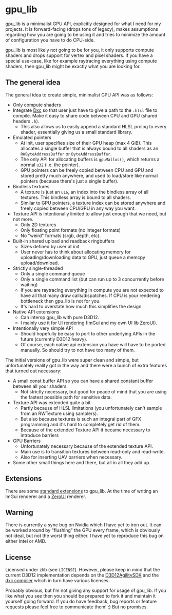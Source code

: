 # gpu_lib

gpu_lib is a minimalist GPU API, explicitly designed for what I need for my projects. It is forward-facing (drops tons of legacy), makes assumptions regarding how you are going to be using it and tries to minimize the amount of configuration you have to do CPU-side.

gpu_lib is most likely not going to be for you, it only supports compute shaders and drops support for vertex and pixel shaders. If you have a special use-case, like for example raytracing everything using compute shaders, then gpu_lib might be exactly what you are looking for.

## The general idea

The general idea to create simple, minimalist GPU API was as follows:

* Only compute shaders
* Integrate [Dxc](https://github.com/Microsoft/DirectXShaderCompiler) so that user just have to give a path to the `.hlsl` file to compile. Make it easy to share code between CPU and GPU (shared headers `.h`).
	* This also allows us to easily append a standard HLSL prolog to every shader, essentially giving us a small standard library.
* Emulated pointers
	* At init, user specifies size of their GPU heap (max 4 GiB). This allocates a single buffer that is always bound to all shaders as an `RWByteAddressBuffer` or `ByteAddressBuffer`.
	* The only API for allocating buffers is `gpuMalloc()`, which returns a normal `u32` (i.e. the pointer).
	* GPU pointers can be freely copied between CPU and GPU and stored pretty much anywhere, and used to load/store like normal pointers (because there's just a single buffer).
* Bindless textures
	* A texture is just an `u16`, an index into the bindless array of all textures. This bindless array is bound to all shaders.
	* Similar to GPU pointers, a texture index can be stored anywhere and freely copied between CPU/GPU in any way you want.
* Texture API is intentionally limited to allow just enough that we need, but not more.
	* Only 2D textures
	* Only floating point formats (no integer formats)
	* No "weird" formats (srgb, depth, etc).
* Built-in shared upload and readback ringbuffers
	* Sizes defined by user at init
	* User never has to think about allocating memory for uploading/downloading data to GPU, just queue a memcpy upload/download.
* Strictly single-threaded
	* Only a single command queue
	* Only a single command list (but can run up to 3 concurrently before waiting)
	* If you are raytracing everything in compute you are not expected to have all that many draw calls/dispatches. If CPU is your rendering bottleneck then gpu_lib is not for you.
	* It's hard to overstate how much this simplifies the design.
* Native API extensions
	* Can interop gpu_lib with pure D3D12.
	* I mainly use it for UI rendering (ImGui and my own UI lib [ZeroUI](https://github.com/PetorSFZ/sfz_tech/tree/master/Lib-ZeroUI)).
* Intentionally very simple API
	* Should hopefully be easy to port to other underlying APIs in the future (currently D3D12 heavy).
	* Of course, each native api extension you have will have to be ported manually. So should try to not have too many of them.

The initial versions of gpu_lib were super clean and simple, but unfortunately reality got in the way and there were a bunch of extra features that turned out necessary:
* A small const buffer API so you can have a shared constant buffer between all your shaders.
	* Not strictly necessary, but good for peace of mind that you are using the fastest possible path for sensitive data.
* Texture API was extended quite a bit
	* Partly because of HLSL limitations (you unfortunately can't sample from an RWTexture using samplers).
	* But also because textures is such an integral part of GFX programming and it's hard to completely get rid of them.
	* Because of the extended Texture API it became necessary to introduce barriers
* GPU Barriers
	* Unfortunately necessary because of the extended texture API.
	* Main use is to transition textures between read-only and read-write.
	* Also for inserting UAV barriers when necessary.
* Some other small things here and there, but all in all they add up.

## Extensions

There are some [standard extensions](https://github.com/PetorSFZ/sfz_tech/tree/master/Lib-GpuLibExtensions) to gpu_lib. At the time of writing an ImGui renderer and a [ZeroUI](https://github.com/PetorSFZ/sfz_tech/tree/master/Lib-ZeroUI) renderer.

## Warning

There is currently a sync bug on Nvidia which I have yet to iron out. It can be worked around by "flushing" the GPU every frame, which is obviously not ideal, but not the worst thing either. I have yet to reproduce this bug on either Intel or AMD.

## License

Licensed under zlib (see `LICENSE`). However, please keep in mind that the current D3D12 implementation depends on the [D3D12AgilitySDK](https://www.nuget.org/packages/Microsoft.Direct3D.D3D12) and the [dxc compiler](https://github.com/Microsoft/DirectXShaderCompiler) which in turn have various licenses.

Probably obvious, but I'm not giving any support for usage of gpu_lib. If you like what you see then you should be prepared to fork it and maintain it yourself going forward. If you do have feedback, bug reports or feature requests please feel free to communicate them! :) But no promises.

